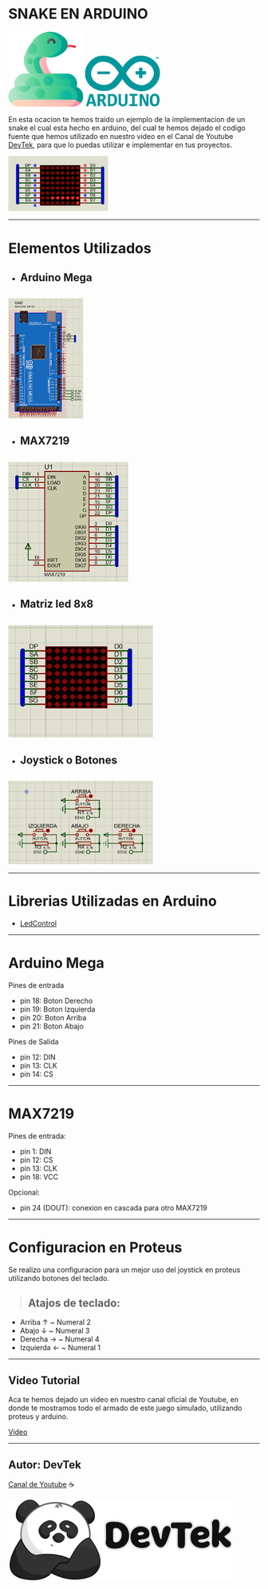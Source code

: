 # SNAKE EN ARDUINO

<p>
<img src="src/snake.png" width=150px> 
<img src="src/arduino.png" width=150px>
</p>

En esta ocacion te hemos traido un ejemplo de la implementacion de un snake el cual esta hecho en arduino, del cual te hemos dejado el codigo fuente que hemos utilizado en nuestro video en el Canal de Youtube [DevTek](https://www.youtube.com/channel/UClawZxxlqfXzPetVvUnMb4g), para que lo puedas utilizar e implementar en tus proyectos.

<p>
<img src="src/animacion.gif" width=200px>
</p>


--- 

# Elementos Utilizados

* <h2>Arduino Mega<h2> 
<img src="src/ArduinoMega.PNG" width=150px>

* <h2>MAX7219<h2>
<img src="src/max7219.PNG" width=240px>

* <h2>Matriz led 8x8 <h2>
<img src="src/matrizLed.PNG" width=290px>

* <h2>Joystick o Botones <h2>
<img src="src/joystick.PNG" width=290px>

---
# Librerias Utilizadas en Arduino

* [LedControl](https://www.arduino.cc/reference/en/libraries/ledcontrol/)



---
# Arduino  Mega
Pines de entrada
* pin 18: Boton Derecho
* pin 19: Boton Izquierda
* pin 20: Boton Arriba
* pin 21: Boton Abajo

Pines de Salida
* pin 12: DIN
* pin 13: CLK
* pin 14: CS

---
# MAX7219
Pines de entrada:  
* pin 1: DIN
* pin 12: CS
* pin 13: CLK
* pin 18: VCC  

Opcional:
* pin 24 (DOUT): conexion en cascada para otro MAX7219
---



# Configuracion en Proteus


 Se realizo una configuracion para un mejor uso del joystick en proteus utilizando botones del teclado.

>## Atajos de teclado:
  * Arriba ↑    ~   Numeral 2
  * Abajo ↓     ~   Numeral 3
  * Derecha →   ~   Numeral 4
  * Izquierda ← ~   Numeral 1

---
## Video Tutorial 

Aca te hemos dejado un video en nuestro canal oficial de Youtube, en donde te mostramos todo el armado de este juego simulado, utilizando proteus y arduino.

[Video](https://youtu.be/uk4EN-eg_kE)

---

## Autor: DevTek

[Canal de Youtube](https://www.youtube.com/channel/UClawZxxlqfXzPetVvUnMb4g) :coffee:

<img src="src/DevTek502.png" width=450px>
